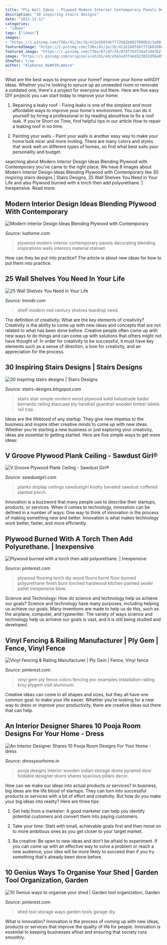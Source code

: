 ```yaml
---
title: "Ply Wall Ideas : Plywood Modern Interior Contemporary Panels Decorating Blending Inspirations Walls Interiors Material Stained"
description: "30 inspiring stairs designs"
date: "2022-12-11"
categories:
- "ideas"
tags: ["ideas"]
images:
- "https://i.pinimg.com/736x/41/2e/1b/412e1b0fdbf772b82b602f808b3c1e80--plywood-floors-diy-flooring.jpg"
featuredImage: "https://i.pinimg.com/736x/41/2e/1b/412e1b0fdbf772b82b602f808b3c1e80--plywood-floors-diy-flooring.jpg"
featured_image: "https://i.pinimg.com/736x/07/df/f6/07dff6d734afc04762fafdc01ecc3188--pvc-portal.jpg"
image: "https://i.pinimg.com/originals/e5/b1/ed/e5b1ed3f4eb523832d56a05b7a81527b.jpg"
ShowToc: true
author: "Alphonso D&#039;Amore"
---
```



What are the best ways to improve your home?
improve your home withDIY ideas. Whether you're looking to spruce up an unneeded room or renovate a outdated one, there's a project for everyone out there. Here are five easy DIY projects you can start today to improve your home: 
1. Repairing a leaky roof - Fixing leaks is one of the simplest and most affordable ways to improve your home's environment. You can do it yourself by hiring a professional or by reading aboutHow to fix a roof leak. If you're Short on Time, find helpful tips in our article How to repair a leaking roof in no time. 

2. Painting your walls - Paint your walls is another easy way to make your home look nicer and more inviting. There are many colors and styles that work well on different types of homes, so find what best suits your personality and budget.

	

		
searching about Modern Interior Design Ideas Blending Plywood with Contemporary you've came to the right place. We have 8 Images about Modern Interior Design Ideas Blending Plywood with Contemporary like 30 inspiring stairs designs | Stairs Designs, 25 Wall Shelves You Need in Your Life and also Plywood burned with a torch then add polyurethane. | Inexpensive. Read more:
		
    
## Modern Interior Design Ideas Blending Plywood With Contemporary

<img loading=lazy src="https://www.lushome.com/wp-content/uploads/2015/07/modern-interior-design-plywood-walls-ceiling-7.jpg" onerror="this.onerror=null;this.src='https://tse4.mm.bing.net/th?id=OIP.bfWLEaRJc7-ubJ-OSls2dAAAAA&amp;pid=15.1';" alt="Modern Interior Design Ideas Blending Plywood with Contemporary">

_Source: lushome.com_

>plywood modern interior contemporary panels decorating blending inspirations walls interiors material stained. 

	

How can they be put into practice?
The article is about new ideas for how to put them into practice.

    
## 25 Wall Shelves You Need In Your Life

<img loading=lazy src="https://cdn.trendir.com/wp-content/uploads/2016/07/Mid-century-modern-shelf-900x900.jpg" onerror="this.onerror=null;this.src='https://tse2.mm.bing.net/th?id=OIP.gRm0dUHIePmpqaFUJLWCIAHaHa&amp;pid=15.1';" alt="25 Wall Shelves You Need in Your Life">

_Source: trendir.com_

>shelf modern mid century shelves teardrop need. 

	

The definition of creativity: What are the key elements of creativity?
Creativity is the ability to come up with new ideas and concepts that are not related to what has been done before. Creative people often come up with new ways to do things and can come up with solutions that others might not have thought of. In order for creativity to be successful, it must have key elements such as a sense of direction, a love for creativity, and an appreciation for the process.

    
## 30 Inspiring Stairs Designs | Stairs Designs

<img loading=lazy src="http://2.bp.blogspot.com/-d0v7ZQuRYxU/UxRwjVVXSfI/AAAAAAAABvw/Kdh7shhnIXo/s1600/simple-stairs-design.jpg" onerror="this.onerror=null;this.src='https://tse3.mm.bing.net/th?id=OIP.rJZkk7EU8x11FtSwENOKnQHaLM&amp;pid=15.1';" alt="30 inspiring stairs designs | Stairs Designs">

_Source: stairs-designs.blogspot.com_

>stairs stair simple modern wood plywood solid balustrade bader bernardo railing staircase ply handrail guardrail wooden timber labels rail trap. 

	

Ideas are the lifeblood of any startup. They give new impetus to the business and inspire other creative minds to come up with new ideas. Whether you're starting a new business or just exploring your creativity, ideas are essential to getting started. Here are five simple ways to get more ideas: 

    
## V Groove Plywood Plank Ceiling - Sawdust Girl®

<img loading=lazy src="https://sawdustgirl.com/wp-content/uploads/2016/03/v_groove_plank_ceiling_reveal.jpg" onerror="this.onerror=null;this.src='https://tse4.mm.bing.net/th?id=OIP.3CjTU2Vq2FvAGglL5lHH7QHaJ3&amp;pid=15.1';" alt="V Groove Plywood Plank Ceiling - Sawdust Girl®">

_Source: sawdustgirl.com_

>planks shiplap ceilings sawdustgirl knotty beveled sawdust coffered slanted porch. 

	

Innovation is a buzzword that many people use to describe their startups, products, or services. When it comes to technology, innovation can be defined in a number of ways. One way to think of innovation is the process of making something new and better. Innovation is what makes technology work better, faster, and more efficiently.

    
## Plywood Burned With A Torch Then Add Polyurethane. | Inexpensive

<img loading=lazy src="https://i.pinimg.com/736x/41/2e/1b/412e1b0fdbf772b82b602f808b3c1e80--plywood-floors-diy-flooring.jpg" onerror="this.onerror=null;this.src='https://tse1.mm.bing.net/th?id=OIP.HV7bQ-i1KPeKzdIYXCBvHgHaJ4&amp;pid=15.1';" alt="Plywood burned with a torch then add polyurethane. | Inexpensive">

_Source: pinterest.com_

>plywood flooring torch diy wood floors burnt floor burned polyurethane finish burn torched hardwood kitchen painted sealer pallet inexpensive blow. 

	

Science and Technology: How do science and technology help us achieve our goals?
Science and technology have many purposes, including helping us achieve our goals. Many inventions are made to help us do this, such as the airplane, computer, and typewriter. The variety of ways science and technology help us achieve our goals is vast, and it is still being studied and developed.

    
## Vinyl Fencing &amp; Railing Manufacturer | Ply Gem | Fence, Vinyl Fence

<img loading=lazy src="https://i.pinimg.com/736x/07/df/f6/07dff6d734afc04762fafdc01ecc3188--pvc-portal.jpg" onerror="this.onerror=null;this.src='https://tse1.mm.bing.net/th?id=OIP.RMh43pTPL1kWghsRYbR2UgHaD7&amp;pid=15.1';" alt="Vinyl Fencing &amp; Railing Manufacturer | Ply Gem | Fence, Vinyl fence">

_Source: pinterest.com_

>vinyl gem ply fence colors fencing pvc examples installation railing kroy plygem visit aluminum. 

	

Creative ideas can come in all shapes and sizes, but they all have one common goal: to make your life easier. Whether you're looking for a new way to dress or improve your productivity, there are creative ideas out there that can help.

    
## An Interior Designer Shares 10 Pooja Room Designs For Your Home - Dress

<img loading=lazy src="https://farm5.staticflickr.com/4587/38400910155_6d9d5b4a05_c.jpg" onerror="this.onerror=null;this.src='https://tse2.mm.bing.net/th?id=OIP.jTdCyavmCyk4RUgEpTIkqAHaLG&amp;pid=15.1';" alt="An Interior Designer Shares 10 Pooja Room Designs For Your Home - dress">

_Source: dressyourhome.in_

>pooja designs interior wooden indian storage dome pyramid door foldable designer doors shares spacious pillars decor. 

	

How can we make our ideas into actual products or services?
In business, big ideas are the life blood of startups. They can turn into successful products or services with a bit of effort and creativity. But how do you make your big ideas into reality? Here are three tips:
1) Get help from a marketer: A good marketer can help you identify potential customers and convert them into paying customers.

2) Take your time: Start with small, achievable goals first and then move on to more ambitious ones as you get closer to your target market.

3) Be creative: Be open to new ideas and don't be afraid to experiment. If you can come up with an effective way to solve a problem or reach a new audience, your idea will be more likely to succeed than if you try something that's already been done before.

    
## 10 Genius Ways To Organise Your Shed | Garden Tool Organization, Garden

<img loading=lazy src="https://i.pinimg.com/originals/e5/b1/ed/e5b1ed3f4eb523832d56a05b7a81527b.jpg" onerror="this.onerror=null;this.src='https://tse2.mm.bing.net/th?id=OIP.mSOcFqIF7IAzkoI9FVYhkQHaJ4&amp;pid=15.1';" alt="10 Genius ways to organise your shed | Garden tool organization, Garden">

_Source: pinterest.com_

>shed tool storage ways garden tools garage diy. 

	

What is innovation?
Innovation is the process of coming up with new ideas, products or services that improve the quality of life for people. Innovation is essential to keeping businesses afloat and ensuring that society runs smoothly.

